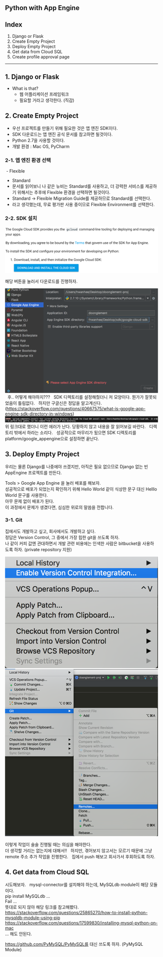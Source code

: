 ## Python with App Engine

## Index  
1. Django or Flask
2. Create Empty Project
3. Deploy Empty Project
4. Get data from Cloud SQL 
5. Create profile approval page

---  

## 1. Django or Flask  
* What is that?  
  - 웹 어플리케이션 프레임워크  
  - 필요할 거라고 생각한다. (직감)

## 2. Create Empty Project
  - 우선 프로젝트를 만들기 위해 필요한 것은 앱 엔진 SDK이다.  
  - SDK 다운로드는 앱 엔진 공식 문서를 참고하면 될것이다.  
  - Python 2.7을 사용할 것이다.  
  - 개발 환경 : Mac OS, PyCharm  
  
### 2-1. 앱 엔진 환경 선택
  - Flexible 
  - Standard
  - 문서를 읽어보니 나 같은 뉴비는 Standard를 사용하고, 더 강력한 서비스를 제공하기 위해서는 추후에 Flexible 환경을 선택하면 될것이다.  
  - Standard -> Flexible Migration Guide를 제공하므로 Standard를 선택한다.  
  - 라고 생각했는데, 무료 평가판 사용 중이므로 Flexible Environment를 선택한다.  
  
### 2-2. SDK 설치  

![guide-image1](./guide-images/image1.png)  

해당 버튼을 눌러서 다운로드를 진행하자.  

![guide-image2](./guide-images/image2.png)  
후.. 어떻게 해야하지???  
SDK 디렉토리를 설정해줬더니 저 모양이다. 뭔가가 잘못되었음이 틀림없다.  
하지만 구글신은 정답을 알고계신다.  (https://stackoverflow.com/questions/40667575/what-is-google-app-engine-sdk-directory-in-windows)  
![guide-image3](./guide-images/image3.png)  
위 링크대로 했더니 이런 에러가 난다. 당황하지 않고 내용을 잘 읽어보길 바란다.  
디렉토리 밖에서 하라는 소리다.  
성공적으로 마무리가 됬으면 SDK 디렉토리를 platform/google_appengine으로 설정하면 끝난다.  

## 3. Deploy Empty Project  

우리는 물론 Django를 나중에야 쓰겠지만, 아직은 필요 없으므로 Django 없는 빈 AppEngine 프로젝트를 만든다.  

Tools > Google App Engine 을 눌러 배포를 해보자.  
성공적으로 배포가 되었는지 확인하기 위해 Hello World 같이 식상한 문구 대신 Helllo World 문구를 사용한다.  
아무 문제 없이 배포가 된다.  
이 과정에서 문제가 생겼다면, 심심한 위로의 말씀을 전합니다.  

### 3-1. Git  
집에서도 개발하고 싶고, 회사에서도 개발하고 싶다.  
정답은 Version Control, 그 중에서 가장 힙한 git을 쓰도록 하자.  
나 같이 커피 값엔 관대하면서 개발 관련 비용에는 인색한 사람은 bitbucket을 사용하도록 하자. (private repository 지원)  

![git-guide](./guide-images/git-image1.png)  
![git-guide](./guide-images/git-image2.png)  

이렇게 작업이 술술 진행될 때는 의심을 해야한다.  
더 생각할 거리는 없는지에 대해서!!  
하지만, 겪어보지 않고서는 모르기 때문에 그냥 remote 주소 추가 작업을 진행한다.  
집에서 push 해보고 회사가서 후회하도록 하자.  

## 4. Get data from Cloud SQL  
시도해보자.  
mysql-connector를 설치해야 하는데, MySQLdb module이 해당 모듈이다.  
pip install MySQLdb ...  
Fail ...  
뜻대로 되지 않아 해당 링크를 참고해봤다.  
https://stackoverflow.com/questions/25865270/how-to-install-python-mysqldb-module-using-pip  
https://stackoverflow.com/questions/17599830/installing-mysql-python-on-mac  
... 해도 안된다.  

https://github.com/PyMySQL/PyMySQL를 대신 쓰도록 하자. (PyMySQL Module)  





